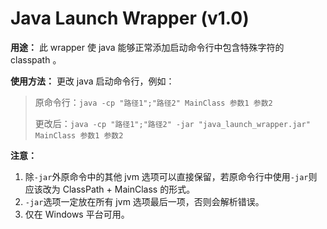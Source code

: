 # Java Launch Wrapper (v1.0)

**用途：** 此 wrapper 使 java 能够正常添加启动命令行中包含特殊字符的 classpath 。

**使用方法：** 更改 java 启动命令行，例如：

> 原命令行：`java -cp "路径1";"路径2" MainClass 参数1 参数2`
> 
> 更改后：`java -cp "路径1";"路径2" -jar "java_launch_wrapper.jar" MainClass 参数1 参数2`

**注意：** 

1. 除`-jar`外原命令中的其他 jvm 选项可以直接保留，若原命令行中使用`-jar`则应该改为 ClassPath + MainClass 的形式。
2. `-jar`选项一定放在所有 jvm 选项最后一项，否则会解析错误。
3. 仅在 Windows 平台可用。